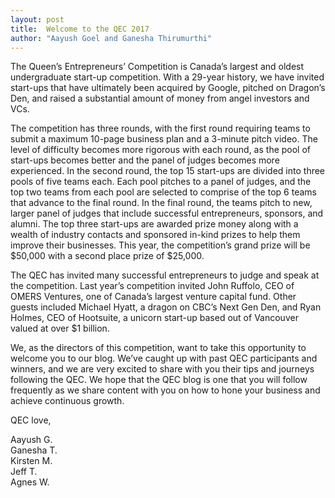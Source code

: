 ```yaml
---
layout: post
title:  Welcome to the QEC 2017
author: "Aayush Goel and Ganesha Thirumurthi"
---
```

The Queen’s Entrepreneurs’ Competition is Canada’s largest and oldest undergraduate start-up competition. With a 29-year history, we have invited start-ups that have ultimately been acquired by Google, pitched on Dragon’s Den, and raised a substantial amount of money from angel investors and VCs.

The competition has three rounds, with the first round requiring teams to submit a maximum 10-page business plan and a 3-minute pitch video. The level of difficulty becomes more rigorous with each round, as the pool of start-ups becomes better and the panel of judges becomes more experienced. In the second round, the top 15 start-ups are divided into three pools of five teams each. Each pool pitches to a panel of judges, and the top two teams from each pool are selected to comprise of the top 6 teams that advance to the final round. In the final round, the teams pitch to new, larger panel of judges that include successful entrepreneurs, sponsors, and alumni. The top three start-ups are awarded prize money along with a wealth of industry contacts and sponsored in-kind prizes to help them improve their businesses. This year, the competition’s grand prize will be $50,000 with a second place prize of $25,000.

The QEC has invited many successful entrepreneurs to judge and speak at the competition. Last year’s competition invited John Ruffolo, CEO of OMERS Ventures, one of Canada’s largest venture capital fund. Other guests included Michael Hyatt, a dragon on CBC’s Next Gen Den, and Ryan Holmes, CEO of Hootsuite, a unicorn start-up based out of Vancouver valued at over $1 billion.

We, as the directors of this competition, want to take this opportunity to welcome you to our blog. We’ve caught up with past QEC participants and winners, and we are very excited to share with you their tips and journeys following the QEC. We hope that the QEC blog is one that you will follow frequently as we share content with you on how to hone your business and achieve continuous growth.

QEC love,

Aayush G.  
Ganesha T.  
Kirsten M.  
Jeff T.  
Agnes W.
